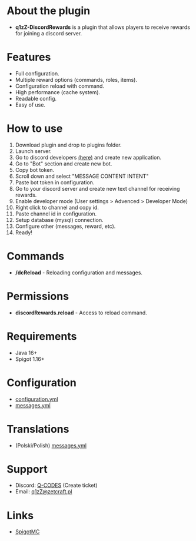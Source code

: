 # About the plugin
- **q1zZ-DiscordRewards** is a plugin that allows players to receive rewards for joining a discord server.
# Features
- Full configuration.
- Multiple reward options (commands, roles, items).
- Configuration reload with command.
- High performance (cache system).
- Readable config.
- Easy of use.
# How to use
1. Download plugin and drop to plugins folder.
2. Launch server.
3. Go to discord developers [(here)](https://discord.com/developers/applications) and create new application.
4. Go to "Bot" section and create new bot.
5. Copy bot token.
6. Scroll down and select "MESSAGE CONTENT INTENT"
7. Paste bot token in configuration.
8. Go to your discord server and create new text channel for receiving rewards.
9. Enable developer mode (User settings > Advenced > Developer Mode)
10. Right click to channel and copy id.
11. Paste channel id in configuration.
12. Setup database (mysql) connection.
13. Configure other (messages, reward, etc).
14. Ready!
# Commands
- **/dcReload** - Reloading configuration and messages.
# Permissions
- **discordRewards.reload** - Access to reload command.
# Requirements
- Java 16+
- Spigot 1.16+
# Configuration
- [configuration.yml](https://pastebin.com/uBBu06bS)
- [messages.yml](https://pastebin.com/PXMJhCY8)
# Translations
- (Polski/Polish) [messages.yml](https://github.com/q1zZu/q1zZ-DiscordRewards/blob/main/translations/PL-messages.yml)
# Support
- Discord: [Q-CODES](https://discord.gg/WzM9TU4YvH) (Create ticket)
- Email: [q1zZ@zetcraft.pl](mailto:q1zZ@zetcraft.pl)

# Links
- [SpigotMC](https://www.spigotmc.org/resources/q1zz-discordrewards.96024/)
